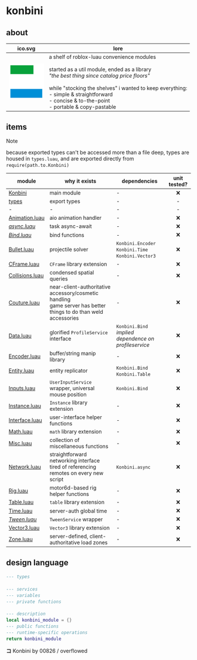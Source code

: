# konbini

## about

|ico.svg|lore|
|-|-|
|<img src="./konbini-ico.svg" width="96"/>|a shelf of roblox-luau convenience modules<br><br>started as a util module, ended as a library<br>*"the best thing since catalog price floors"*<br><br>while "stocking the shelves" i wanted to keep everything:<br>- simple & straightforward<br>- concise & to-the-point<br>- portable & copy-pastable|

## items

> [!NOTE]
> because exported types can't be accessed more than a file deep, types are housed in `types.luau`, and are exported directly from `require(path.to.Konbini)`

|module|why it exists|dependencies|unit tested?|
|-|-|-|:-:|
|[Konbini](./Konbini/init.luau)|main module|-|❌|
|[types](./Konbini/types.luau)|export types|-|-|
|-|-|-|-|
|[Animation.luau](./Konbini/Animation/init.luau)|aio animation handler|-|❌|
|*[async.luau](./Konbini/async/init.luau)*|task async-await|-|❌|
|*[Bind.luau](./Konbini/Bind/init.luau)*|bind functions|-|❌|
|[Bullet.luau](./Konbini/Bullet/init.luau)|projectile solver|`Konbini.Encoder`<br>`Konbini.Time`<br>`Konbini.Vector3`|❌|
|[CFrame.luau](./Konbini/CFrame/init.luau)|`CFrame` library extension|-|❌|
|[Collisions.luau](./Konbini/Collisions/init.luau)|condensed spatial queries|-|❌|
|[Couture.luau](./Konbini/Couture/init.luau)|near-client-authoritative accessory/cosmetic handling<br>game server has better things to do than weld accessories|-|❌|
|[Data.luau](./Konbini/Data/init.luau)|glorified `ProfileService` interface|`Konbini.Bind`<br>*implied dependence on profileservice*|❌|
|[Encoder.luau](./Konbini/Encoder/init.luau)|buffer/string manip library|-|❌|
|[Entity.luau](./Konbini/Entity/init.luau)|entity replicator|`Konbini.Bind`<br>`Konbini.Table`|❌|
|[Inputs.luau](./Konbini/Inputs/init.luau)|`UserInputService` wrapper, universal mouse position|`Konbini.Bind`|❌|
|[Instance.luau](./Konbini/Instance/init.luau)|`Instance` library extension|-|❌|
|[Interface.luau](./Konbini/Interface/init.luau)|user-interface helper functions|-|❌|
|[Math.luau](./Konbini/Math/init.luau)|`math` library extension|-|❌|
|[Misc.luau](./Konbini/Misc/init.luau)|collection of miscellaneous functions|-|❌|
|[Network.luau](./Konbini/Network/init.luau)|straightforward networking interface<br>tired of referencing remotes on every new script|`Konbini.async`|❌|
|[Rig.luau](./Konbini/Rig/init.luau)|motor6d-based rig helper functions|-|❌|
|[Table.luau](./Konbini/Table/init.luau)|`table` library extension|-|❌|
|[Time.luau](./Konbini/Tween/init.luau)|server-auth global time|-|❌|
|*[Tween.luau](./Konbini/Tween/init.luau)*|`TweenService` wrapper|-|❌|
|[Vector3.luau](./Konbini/Vector3/init.luau)|`Vector3` library extension|-|❌|
|[Zone.luau](./Konbini/Zone/init.luau)|server-defined, client-authoritative load zones|-|❌|

## design language

```lua
--- types

--- services
--- variables
--- private functions

--- description
local konbini_module = {}
--- public functions
--- runtime-specific operations
return konbini_module
```

**コ** Konbini by 00826 / overflowed